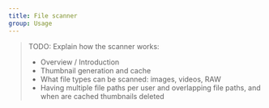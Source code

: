 ```yaml
---
title: File scanner
group: Usage
---
```


> TODO: Explain how the scanner works:
>
> - Overview / Introduction
> - Thumbnail generation and cache
> - What file types can be scanned: images, videos, RAW
> - Having multiple file paths per user and overlapping file paths, and when are cached thumbnails deleted

